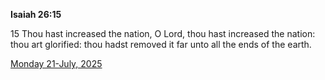 **Isaiah 26:15**

15 Thou hast increased the nation, O Lord, thou hast increased the nation: thou art glorified: thou hadst removed it far unto all the ends of the earth.

[Monday 21-July, 2025](https://getbible.net/kjv/Isaiah/26/15)
